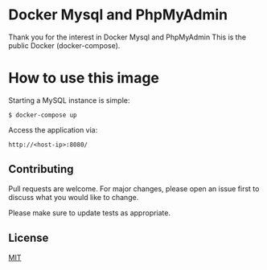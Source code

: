 # Docker Mysql and PhpMyAdmin

Thank you for the interest in Docker Mysql and PhpMyAdmin
This is the public Docker (docker-compose).

# How to use this image

Starting a MySQL instance is simple:

```console
$ docker-compose up
```

Access the application via:

```console
http://<host-ip>:8080/
```


## Contributing
Pull requests are welcome. For major changes, please open an issue first to discuss what you would like to change.

Please make sure to update tests as appropriate.

## License
[MIT](https://choosealicense.com/licenses/mit/)